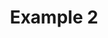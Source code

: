 ---
title: Example 2
description: Lorem ipsum dolor sit amet consectetur adipisicing elit. Repellendus, dolore alias itaque quidem asperiores nobis ipsa minima laboriosam aut? Perferendis soluta dolore libero quo quae laudantium laboriosam, similique doloremque incidunt!

cardsummary:
    - Lorem ipsum dolor sit amet consectetur adipisicing elit. Modi asperiores rerum corrupti voluptatibus esse repellendus delectus nam quod non alias labore itaque dolorem quas obcaecati expedita repellat, facere id voluptatem.
    - Lorem ipsum dolor sit amet consectetur, adipisicing elit. Ratione voluptatum dicta, deleniti sapiente nisi ut a quos distinctio similique molestiae dignissimos officiis cumque obcaecati hic, debitis repellat accusamus accusantium nihil.
---